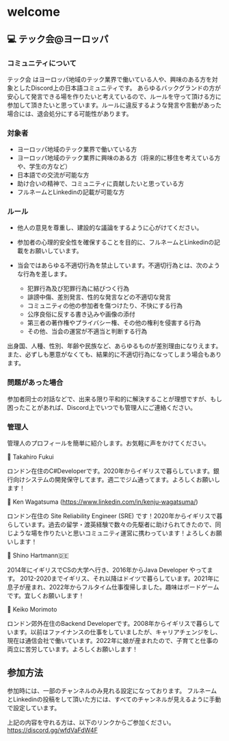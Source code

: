 # welcome

## :computer: テック会@ヨーロッパ

### コミュニティについて
テック会 はヨーロッパ地域のテック業界で働いている人や、興味のある方を対象としたDiscord上の日本語コミュニティです。
あらゆるバックグランドの方が安心して発言できる場を作りたいと考えているので、ルールを守って頂ける方に参加して頂きたいと思っています。ルールに違反するような発言や言動があった場合には、退会処分にする可能性があります。

### 対象者
- ヨーロッパ地域のテック業界で働いている方
- ヨーロッパ地域のテック業界に興味のある方（将来的に移住を考えている方や、学生の方など）
- 日本語での交流が可能な方
- 助け合いの精神で、コミュニティに貢献したいと思っている方
- フルネームとLinkedinの記載が可能な方

### ルール
- 他人の意見を尊重し、建設的な議論をするように心がけてください。
- 参加者の心理的安全性を確保することを目的に、フルネームとLinkedinの記載をお願いしています。
- 当会ではあらゆる不適切行為を禁止しています。不適切行為とは、次のような行為を差します。

  - 犯罪行為及び犯罪行為に結びつく行為
  - 誹謗中傷、差別発言、性的な発言などの不適切な発言
  - コミュニティの他の参加者を傷つけたり、不快にする行為
  - 公序良俗に反する書き込みや画像の添付
  - 第三者の著作権やプライバシー権、その他の権利を侵害する行為
  - その他、当会の運営が不適当と判断する行為

出身国、人種、性別、年齢や民族など、あらゆるものが差別理由になりえます。また、必ずしも悪意がなくても、結果的に不適切行為になってしまう場合もあります。
 
### 問題があった場合
参加者同士の対話などで、出来る限り平和的に解決することが理想ですが、もし困ったことがあれば、Discord上でいつでも管理人にご連絡ください。

### 管理人
管理人のプロフィールを簡単に紹介します。お気軽に声をかけてください。

:man: Takahiro Fukui

ロンドン在住のC#Developerです。2020年からイギリスで暮らしています。銀行向けシステムの開発保守してます。週二でジム通ってます。よろしくお願いします！

:man: Ken Wagatsuma (https://www.linkedin.com/in/kenju-wagatsuma/)

ロンドン在住の Site Reliability Engineer (SRE) です！2020年からイギリスで暮らしています。過去の留学・渡英経験で数々の先駆者に助けられてきたので、同じような場を作りたいと思いコミュニティ運営に携わっています！よろしくお願いします！

:woman: Shino Hartmann🇩🇪

2014年にイギリスでCSの大学へ行き、2016年からJava Developer やってます。
2012-2020までイギリス、それ以降はドイツで暮らしています。2021年に息子が産まれ、2022年からフルタイム仕事復帰しました。趣味はボードゲームです。宜しくお願いします！

:woman: Keiko Morimoto

ロンドン郊外在住のBackend Developerです。2008年からイギリスで暮らしています。以前はファイナンスの仕事をしていましたが、キャリアチェンジをし、現在は通信会社で働いています。2022年に娘が産まれたので、子育てと仕事の両立に苦労しています。よろしくお願いします！

## 参加方法

参加時には、一部のチャンネルのみ見れる設定になっております。
フルネームとLinkedinの投稿をして頂いた方には、すべてのチャンネルが見えるように手動で設定しています。

上記の内容を守れる方は、以下のリンクからご参加ください。
https://discord.gg/wfdVaFdW4F
